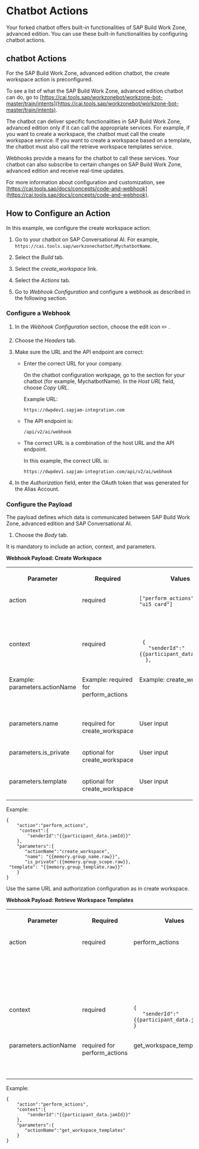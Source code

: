 <!-- loiof640146ae5bf499c8dc8861724d280ed -->

<link rel="stylesheet" type="text/css" href="../css/sap-icons.css"/>

# Chatbot Actions

Your forked chatbot offers built-in functionalities of SAP Build Work Zone, advanced edition. You can use these built-in functionalities by configuring chatbot actions.



## chatbot Actions

For the SAP Build Work Zone, advanced edition chatbot, the create workspace action is preconfigured.

To see a list of what the SAP Build Work Zone, advanced edition chatbot can do, go to [https://cai.tools.sap/workzonebot/workzone-bot-master/train/intents](https://cai.tools.sap/workzonebot/workzone-bot-master/train/intents).

The chatbot can deliver specific functionalities in SAP Build Work Zone, advanced edition only if it can call the appropriate services. For example, if you want to create a workspace, the chatbot must call the create workspace service. If you want to create a workspace based on a template, the chatbot must also call the retrieve workspace templates service.

Webhooks provide a means for the chatbot to call these services. Your chatbot can also subscribe to certain changes on SAP Build Work Zone, advanced edition and receive real-time updates.

For more information about configuration and customization, see [https://cai.tools.sap/docs/concepts/code-and-webhook](https://cai.tools.sap/docs/concepts/code-and-webhook).



<a name="loiof640146ae5bf499c8dc8861724d280ed__section_eqy_qpq_xkb"/>

## How to Configure an Action

In this example, we configure the create workspace action:

1.  Go to your chatbot on SAP Conversational AI. For example, `https://cai.tools.sap/workzonechatbot/MychatbotName`.

2.  Select the *Build* tab.

3.  Select the *create\_workspace* link.

4.  Select the *Actions* tab.

5.  Go to *Webhook Configuration* and configure a webhook as described in the following section.



### Configure a Webhook

1.  In the *Webhook Configuration* section, choose the edit icon :pencil2: .

2.  Choose the *Headers* tab.

3.  Make sure the URL and the API endpoint are correct:

    -   Enter the correct URL for your company.

        On the chatbot configuration workpage, go to the section for your chatbot \(for example, MychatbotName\). In the *Host URL* field, choose *Copy URL*.

        Example URL:

        ```
        https://dwpdev1.sapjam-integration.com
        ```

    -   The API endpoint is:

        ```
        /api/v2/ai/webhook
        ```

    -   The correct URL is a combination of the host URL and the API endpoint.

        In this example, the correct URL is:

        ```
        https://dwpdev1.sapjam-integration.com/api/v2/ai/webhook
        ```


4.  In the *Authorization* field, enter the OAuth token that was generated for the Alias Account.






### Configure the Payload

The payload defines which data is communicated between SAP Build Work Zone, advanced edition and SAP Conversational AI.

1.  Choose the *Body* tab.


It is mandatory to include an action, context, and parameters.

**Webhook Payload: Create Workspace**


<table>
<tr>
<th valign="top">

Parameter



</th>
<th valign="top">

Required



</th>
<th valign="top">

Values



</th>
<th valign="top">

Comments



</th>
</tr>
<tr>
<td valign="top">

action



</td>
<td valign="top">

required



</td>
<td valign="top">

```
["perform_actions",  "ui5_card"]
```



</td>
<td valign="top">

To create a workspace, perform\_actions is required.



</td>
</tr>
<tr>
<td valign="top">

context



</td>
<td valign="top">

required



</td>
<td valign="top">

```
 {
   "senderId":"{{participant_data.jamId}}"
  },
```



</td>
<td valign="top">

Required



</td>
</tr>
<tr>
<td valign="top">

Example: parameters.actionName



</td>
<td valign="top">

Example: required for perform\_actions



</td>
<td valign="top">

Example: create\_workspace



</td>
<td valign="top">

Currently, we only support create workspace.



</td>
</tr>
<tr>
<td valign="top">

parameters.name



</td>
<td valign="top">

required for create\_workspace



</td>
<td valign="top">

User input



</td>
<td valign="top">

AI derived from user input



</td>
</tr>
<tr>
<td valign="top">

parameters.is\_private



</td>
<td valign="top">

optional for create\_workspace



</td>
<td valign="top">

User input



</td>
<td valign="top">

AI derived from user input



</td>
</tr>
<tr>
<td valign="top">

parameters.template



</td>
<td valign="top">

optional for create\_workspace



</td>
<td valign="top">

User input



</td>
<td valign="top">

AI derived from user input



</td>
</tr>
</table>

Example:

```
{
    "action":"perform_actions",         
     "context":{
        "senderId":"{{participant_data.jamId}}"
    },
    "parameters":{
       "actionName":"create_workspace",
       "name": "{{memory.group_name.raw}}",
       "is_private":{{memory.group_scope.raw}},
 "template": "{{memory.group_template.raw}}"
    }
}
```

Use the same URL and authorization configuration as in create workspace.

**Webhook Payload: Retrieve Workspace Templates**


<table>
<tr>
<th valign="top">

Parameter



</th>
<th valign="top">

Required



</th>
<th valign="top">

Values



</th>
<th valign="top">

Comments



</th>
</tr>
<tr>
<td valign="top">

action



</td>
<td valign="top">

required



</td>
<td valign="top">

perform\_actions



</td>
<td valign="top">

Enumeration value:

```
["perform_actions", "ui5_card"]
```

To create a workspace, use perform\_actions.



</td>
</tr>
<tr>
<td valign="top">

context



</td>
<td valign="top">

required



</td>
<td valign="top">

```
{
   "senderId":"{{participant_data.jamId}}"
}
```



</td>
<td valign="top">

 



</td>
</tr>
<tr>
<td valign="top">

parameters.actionName



</td>
<td valign="top">

required for perform\_actions



</td>
<td valign="top">

get\_workspace\_templates



</td>
<td valign="top">

Use this service to retrieve all available workspace templates.



</td>
</tr>
</table>

Example:

```
{
    "action":"perform_actions",
    "context":{
        "senderId":"{{participant_data.jamId}}"
    },
    "parameters":{
       "actionName":"get_workspace_templates"
    }
}
```

